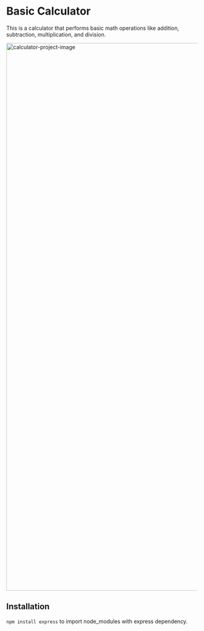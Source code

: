# Basic Calculator

This is a calculator that performs basic math operations like addition, subtraction, multiplication, and division.

<img width="1440" alt="calculator-project-image" src="https://user-images.githubusercontent.com/84351563/125035672-564f2e00-e04f-11eb-8b86-1b51fd74e7a8.png">

## Installation

```npm install express``` to import node_modules with express dependency.
